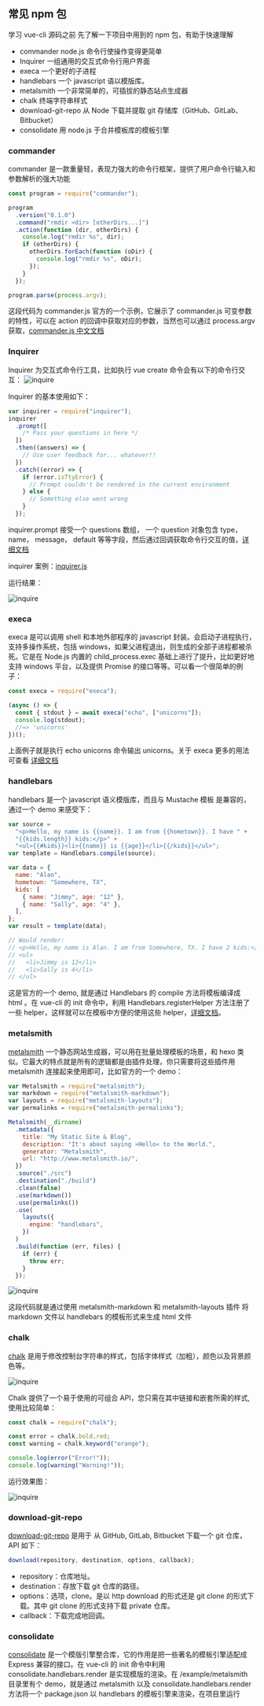 ## 常见 npm 包

学习 vue-cli 源码之前 先了解一下项目中用到的 npm 包，有助于快速理解

- commander node.js 命令行使操作变得更简单
- Inquirer 一组通用的交互式命令行用户界面
- execa 一个更好的子进程
- handlebars 一个 javascript 语以模版库。
- metalsmith 一个非常简单的，可插拔的静态站点生成器
- chalk 终端字符串样式
- download-git-repo 从 Node 下载并提取 git 存储库（GitHub、GitLab、Bitbucket）
- consolidate 用 node.js 于合并模板库的模板引擎

### commander

commander 是一款重量轻，表现力强大的命令行框架，提供了用户命令行输入和参数解析的强大功能

```js
const program = require("commander");

program
  .version("0.1.0")
  .command("rmdir <dir> [otherDirs...]")
  .action(function (dir, otherDirs) {
    console.log("rmdir %s", dir);
    if (otherDirs) {
      otherDirs.forEach(function (oDir) {
        console.log("rmdir %s", oDir);
      });
    }
  });

program.parse(process.argv);
```

这段代码为 commander.js 官方的一个示例，它展示了 commander.js 可变参数的特性，可以在 action 的回调中获取对应的参数，当然也可以通过 process.argv 获取，[commander.js 中文文档](https://github.com/tj/commander.js/blob/master/Readme_zh-CN.md)

### Inquirer

Inquirer 为交互式命令行工具，比如执行 vue create 命令会有以下的命令行交互：
![inquire](./imgs/1.png)

Inquirer 的基本使用如下：

```js
var inquirer = require("inquirer");
inquirer
  .prompt([
    /* Pass your questions in here */
  ])
  .then((answers) => {
    // Use user feedback for... whatever!!
  })
  .catch((error) => {
    if (error.isTtyError) {
      // Prompt couldn't be rendered in the current environment
    } else {
      // Something else went wrong
    }
  });
```

inquirer.prompt 接受一个 questions 数组， 一个 question 对象包含 type，name， message， default 等等字段，然后通过回调获取命令行交互的值，[详细文档](https://github.com/SBoudrias/Inquirer.js)

inquirer 案例：[inquirer.js](./example/inquirer.js)

运行结果：

![inquire](./imgs/2.png)

### execa

execa 是可以调用 shell 和本地外部程序的 javascript 封装。会启动子进程执行，支持多操作系统，包括 windows，如果父进程退出，则生成的全部子进程都被杀死。它是在 Node.js 内置的 child_process.exec 基础上进行了提升，比如更好地支持 windows 平台，以及提供 Promise 的接口等等。可以看一个很简单的例子：

```js
const execa = require("execa");

(async () => {
  const { stdout } = await execa("echo", ["unicorns"]);
  console.log(stdout);
  //=> 'unicorns'
})();
```

上面例子就是执行 echo unicorns 命令输出 unicorns。关于 execa 更多的用法可查看 [详细文档](https://github.com/sindresorhus/execa#API)

### handlebars

handlebars 是一个 javascript 语义模版库，而且与 Mustache 模板 是兼容的，通过一个 demo 来感受下：

```js
var source =
  "<p>Hello, my name is {{name}}. I am from {{hometown}}. I have " +
  "{{kids.length}} kids:</p>" +
  "<ul>{{#kids}}<li>{{name}} is {{age}}</li>{{/kids}}</ul>";
var template = Handlebars.compile(source);

var data = {
  name: "Alan",
  hometown: "Somewhere, TX",
  kids: [
    { name: "Jimmy", age: "12" },
    { name: "Sally", age: "4" },
  ],
};
var result = template(data);

// Would render:
// <p>Hello, my name is Alan. I am from Somewhere, TX. I have 2 kids:</p>
// <ul>
//   <li>Jimmy is 12</li>
//   <li>Sally is 4</li>
// </ul>
```

这是官方的一个 demo, 就是通过 Handlebars 的 compile 方法将模板编译成 html 。在 vue-cli 的 init 命令中，利用 Handlebars.registerHelper 方法注册了一些 helper，这样就可以在模板中方便的使用这些 helper，[详细文档](https://handlebarsjs.com/)。

### metalsmith

[metalsmith](https://metalsmith.io/) 一个静态网站生成器，可以用在批量处理模板的场景，和 hexo 类似。它最大的特点就是所有的逻辑都是由插件处理，你只需要将这些插件用 metalsmith 连接起来使用即可，比如官方的一个 demo：

```js
var Metalsmith = require("metalsmith");
var markdown = require("metalsmith-markdown");
var layouts = require("metalsmith-layouts");
var permalinks = require("metalsmith-permalinks");

Metalsmith(__dirname)
  .metadata({
    title: "My Static Site & Blog",
    description: "It's about saying »Hello« to the World.",
    generator: "Metalsmith",
    url: "http://www.metalsmith.io/",
  })
  .source("./src")
  .destination("./build")
  .clean(false)
  .use(markdown())
  .use(permalinks())
  .use(
    layouts({
      engine: "handlebars",
    })
  )
  .build(function (err, files) {
    if (err) {
      throw err;
    }
  });
```

![inquire](./imgs/3.png)

这段代码就是通过使用 metalsmith-markdown 和 metalsmith-layouts 插件 将 markdown 文件以 handlebars 的模板形式来生成 html 文件

### chalk

[chalk](https://github.com/chalk/chalk) 是用于修改控制台字符串的样式，包括字体样式（加粗），颜色以及背景颜色等。

![inquire](./imgs/1.svg)

Chalk 提供了一个易于使用的可组合 API，您只需在其中链接和嵌套所需的样式, 使用比较简单：

```js
const chalk = require("chalk");

const error = chalk.bold.red;
const warning = chalk.keyword("orange");

console.log(error("Error!"));
console.log(warning("Warning!"));
```

运行效果图：

![inquire](./imgs/4.png)

### download-git-repo

[download-git-repo](https://gitlab.com/flippidippi/download-git-repo) 是用于 从 GitHub, GitLab, Bitbucket 下载一个 git 仓库，API 如下：

```js
download(repository, destination, options, callback);
```

- repository：仓库地址。
- destination：存放下载 git 仓库的路径。
- options：选项，clone。是以 http download 的形式还是 git clone 的形式下载。其中 git clone 的形式支持下载 private 仓库。
- callback：下载完成地回调。

### consolidate

[consolidate](https://github.com/tj/consolidate.js) 是一个模版引擎整合库，它的作用是把一些著名的模板引擎适配成 Express 兼容的接口。在 vue-cli 的 init 命令中利用 consolidate.handlebars.render 是实现模版的渲染。在 /example/metalsmith 目录里有个 demo，就是通过 metalsmith 以及 consolidate.handlebars.render 方法将一个 package.json 以 handlebars 的模板引擎来渲染，在项目里运行
